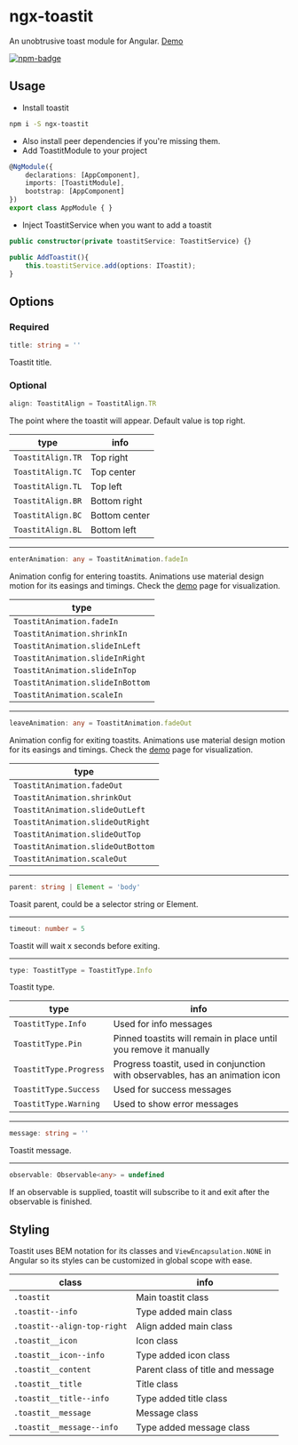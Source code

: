 # ngx-toastit
An unobtrusive toast module for Angular. [Demo](https://monolizard.github.io/ngx-toastit/)


[![npm-badge](https://img.shields.io/npm/v/ngx-toastit.svg)](https://www.npmjs.com/package/ngx-toastit)
## Usage

- Install toastit
```bash
npm i -S ngx-toastit
```
- Also install peer dependencies if you're missing them.
- Add ToastitModule to your project
```ts
@NgModule({
    declarations: [AppComponent],
    imports: [ToastitModule],
    bootstrap: [AppComponent]
})
export class AppModule { }
```
- Inject ToastitService when you want to add a toastit
```ts
public constructor(private toastitService: ToastitService) {}

public AddToastit(){
    this.toastitService.add(options: IToastit);
}
```

## Options

### Required
```ts
title: string = ''
```
Toastit title.
### Optional
```ts
align: ToastitAlign = ToastitAlign.TR
```
The point where the toastit will appear. Default value is top right.


| type | info |
| ---- | ---- |
| `ToastitAlign.TR` | Top right |
| `ToastitAlign.TC` | Top center |
| `ToastitAlign.TL` | Top left |
| `ToastitAlign.BR` | Bottom right |
| `ToastitAlign.BC` | Bottom center |
| `ToastitAlign.BL` | Bottom left |

---
```ts
enterAnimation: any = ToastitAnimation.fadeIn
```
Animation config for entering toastits. Animations use material design motion for its easings and timings. Check the [demo](https://monolizard.github.io/ngx-toastit/) page for visualization.


| type |
| ---- |
| `ToastitAnimation.fadeIn` |
| `ToastitAnimation.shrinkIn` |
| `ToastitAnimation.slideInLeft` |
| `ToastitAnimation.slideInRight` |
| `ToastitAnimation.slideInTop` |
| `ToastitAnimation.slideInBottom` |
| `ToastitAnimation.scaleIn` |

---
```ts
leaveAnimation: any = ToastitAnimation.fadeOut
```
Animation config for exiting toastits. Animations use material design motion for its easings and timings. Check the [demo](https://monolizard.github.io/ngx-toastit/) page for visualization.


| type |
| ---- |
| `ToastitAnimation.fadeOut` |
| `ToastitAnimation.shrinkOut` |
| `ToastitAnimation.slideOutLeft` |
| `ToastitAnimation.slideOutRight` |
| `ToastitAnimation.slideOutTop` |
| `ToastitAnimation.slideOutBottom` |
| `ToastitAnimation.scaleOut` |

---
```ts
parent: string | Element = 'body'
```
Toasit parent, could be a selector string or Element.

---
```ts
timeout: number = 5
```
Toastit will wait x seconds before exiting.

---
```ts
type: ToastitType = ToastitType.Info
```
Toastit type.


| type | info |
| ---- | ---- |
| `ToastitType.Info` | Used for info messages |
| `ToastitType.Pin` | Pinned toastits will remain in place until you remove it manually |
| `ToastitType.Progress` | Progress toastit, used in conjunction with observables, has an animation icon |
| `ToastitType.Success` | Used for success messages |
| `ToastitType.Warning` | Used to show error messages |

---
```ts
message: string = ''
```
Toastit message.

---
```ts
observable: Observable<any> = undefined
```
If an observable is supplied, toastit will subscribe to it and exit after the observable is finished. 
## Styling
Toastit uses BEM notation for its classes and `ViewEncapsulation.NONE` in Angular so its styles can be customized in global scope with ease.


| class | info |
| ----- | ---- |
| `.toastit` | Main toastit class |
| `.toastit--info` | Type added main class |
| `.toastit--align-top-right` | Align added main class |
| `.toastit__icon` | Icon class |
| `.toastit__icon--info` | Type added icon class |
| `.toastit__content` | Parent class of title and message |
| `.toastit__title` | Title class |
| `.toastit__title--info` | Type added title class |
| `.toastit__message` | Message class |
| `.toastit__message--info` | Type added message class |
